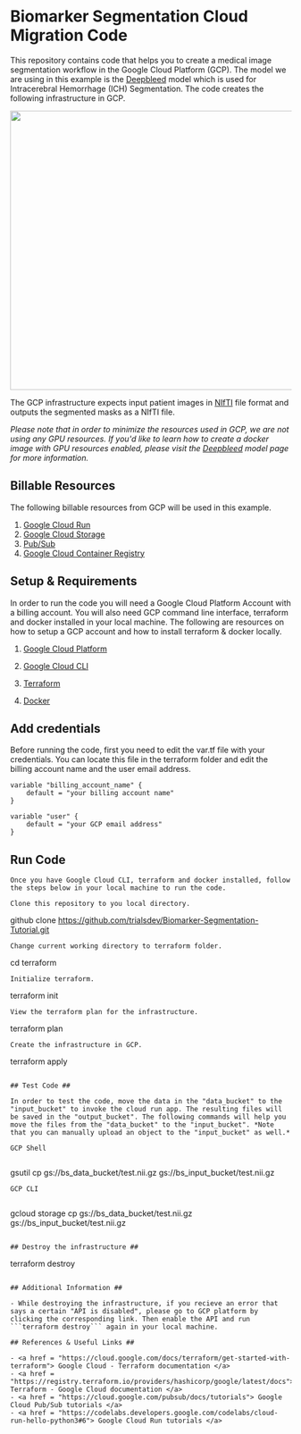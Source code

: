 # Biomarker Segmentation Cloud Migration Code #

This repository contains code that helps you to create a medical image segmentation workflow in the Google Cloud Platform (GCP). The model we are using in this example is the <a href = "https://github.com/msharrock/deepbleed">Deepbleed</a> model which is used for Intracerebral Hemorrhage (ICH) Segmentation. The code creates the following infrastructure in GCP. 

<img src = "https://user-images.githubusercontent.com/85404022/205371247-a677c4c3-1596-4b09-aebd-aa176703d24c.png" width = 750, height = 500></img>

The GCP infrastructure expects input patient images in <a href = "https://nifti.nimh.nih.gov/">NIfTI</a> file format and outputs the segmented masks as a NIfTI file.

*Please note that in order to minimize the resources used in GCP, we are not using any GPU resources. If you'd like to learn how to create a docker image with GPU resources enabled, please visit the <a href = "https://github.com/msharrock/deepbleed">Deepbleed</a> model page for more information.*

## Billable Resources ##

The following billable resources from GCP will be used in this example.

1. <a href = "https://cloud.google.com/run">Google Cloud Run</a>
2. <a href = "https://cloud.google.com/storage">Google Cloud Storage</a>
3. <a href = "https://cloud.google.com/pubsub">Pub/Sub</a>
4. <a href = "https://cloud.google.com/container-registry">Google Cloud Container Registry</a>

## Setup & Requirements ##

In order to run the code you will need a Google Cloud Platform Account with a billing account. You will also need GCP command line interface, terraform and docker installed in your local machine. The following are resources on how to setup a GCP account and how to install terraform & docker locally.
1. <a href = "#">Google Cloud Platform</a>

2. <a href = "https://cloud.google.com/sdk/docs/install">Google Cloud CLI </a>

3. <a href = "https://developer.hashicorp.com/terraform/tutorials/aws-get-started/install-cli"> Terraform </a>

4. <a href = "https://docs.docker.com/get-docker/"> Docker </a>

## Add credentials ##

Before running the code, first you need to edit the var.tf file with your credentials. You can locate this file in the terraform folder and edit the billing account name and the user email address.

```
variable "billing_account_name" {
    default = "your billing account name"
}

variable "user" {
    default = "your GCP email address"
}
```

## Run Code ##

```
Once you have Google Cloud CLI, terraform and docker installed, follow the steps below in your local machine to run the code.

Clone this repository to you local directory.
```
github clone https://github.com/trialsdev/Biomarker-Segmentation-Tutorial.git 
```
Change current working directory to terraform folder.
```
cd terraform
```
Initialize terraform.
```
terraform init
```
View the terraform plan for the infrastructure.
```
terraform plan
```
Create the infrastructure in GCP.
```
terraform apply
```

## Test Code ##

In order to test the code, move the data in the "data_bucket" to the "input_bucket" to invoke the cloud run app. The resulting files will be saved in the "output_bucket". The following commands will help you move the files from the "data_bucket" to the "input_bucket". *Note that you can manually upload an object to the "input_bucket" as well.*

GCP Shell
  
```
gsutil cp gs://bs_data_bucket/test.nii.gz gs://bs_input_bucket/test.nii.gz
```
GCP CLI
  
```
gcloud storage cp gs://bs_data_bucket/test.nii.gz gs://bs_input_bucket/test.nii.gz
```
  
## Destroy the infrastructure ##

```
terraform destroy
```

## Additional Information ##

- While destroying the infrastructure, if you recieve an error that says a certain "API is disabled", please go to GCP platform by clicking the corresponding link. Then enable the API and run ```terraform destroy``` again in your local machine.

## References & Useful Links ##
  
- <a href = "https://cloud.google.com/docs/terraform/get-started-with-terraform"> Google Cloud - Terraform documentation </a>
- <a href = "https://registry.terraform.io/providers/hashicorp/google/latest/docs"> Terraform - Google Cloud documentation </a>
- <a href = "https://cloud.google.com/pubsub/docs/tutorials"> Google Cloud Pub/Sub tutorials </a>
- <a href = "https://codelabs.developers.google.com/codelabs/cloud-run-hello-python3#6"> Google Cloud Run tutorials </a>
